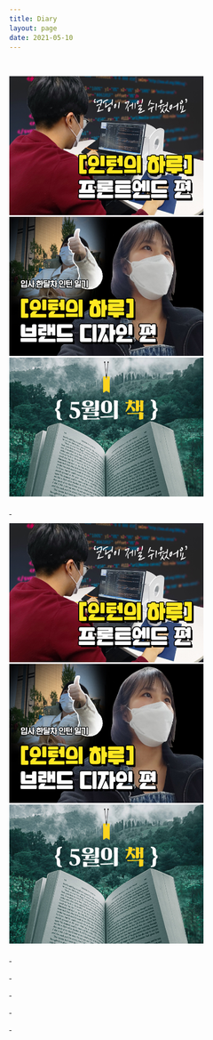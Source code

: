 ```yaml
---
title: Diary
layout: page
date: 2021-05-10
---
```

<p>&nbsp;</p>

<div class="container text-center">
  <div class="row text-center">
    <div class="col-sm-4">
      <div class="thumbnail zoom">
	  <a href="/internvlog/" target="_blank">
        <img src="/metronic/assets/pages/img/frontend-slider/vlog.jpg"  class="animated zoomIn" alt="Paris" width="350" height="250">
      </div>
    </div>
    <div class="col-sm-4">
      <div class="">
        <img src="/metronic/assets/pages/img/frontend-slider/hj.jpg" alt="New York" width="350" height="250">
      </div>
    </div>
    <div class="col-sm-4">
      <div class="">
        <img src="/metronic/assets/pages/img/frontend-slider/book.jpg" alt="San Francisco" width="350" height="250">
      </div>
    </div>
  </div>
</div>

<p>&nbsp;</p>

<div class="container text-center">
  <div class="row text-center">
    <div class="col-sm-4">
      <div class="">
	  <a href="/w3images/lights.jpg" target="_blank">
        <img src="/metronic/assets/pages/img/frontend-slider/vlog.jpg" class="animated zoomIn" alt="Paris" width="350" height="250">
      </div>
    </div>
    <div class="col-sm-4">
      <div class="">
        <img src="/metronic/assets/pages/img/frontend-slider/hj.jpg" alt="New York" width="350" height="250">
      </div>
    </div>
    <div class="col-sm-4">
      <div class="">
        <img src="/metronic/assets/pages/img/frontend-slider/book.jpg" alt="San Francisco" width="350" height="250">
      </div>
    </div>
  </div>
</div>


<p>&nbsp;</p>
<p>&nbsp;</p>
<p>&nbsp;</p>
<p>&nbsp;</p>
<p>&nbsp;</p>
